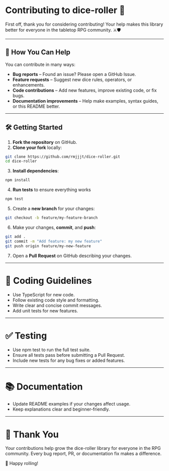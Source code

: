 # Contributing to dice-roller 🎲

First off, thank you for considering contributing! Your help makes this library better for everyone in the tabletop RPG community. ⚔️🛡️

---

## 📌 How You Can Help

You can contribute in many ways:

- **Bug reports** – Found an issue? Please open a GitHub Issue.  
- **Feature requests** – Suggest new dice rules, operators, or enhancements.  
- **Code contributions** – Add new features, improve existing code, or fix bugs.  
- **Documentation improvements** – Help make examples, syntax guides, or this README better.  

---

## 🛠️ Getting Started

1. **Fork the repository** on GitHub.  
2. **Clone your fork** locally:
```bash
git clone https://github.com/rmjjjt/dice-roller.git
cd dice-roller
```
3. **Install dependencies**:
```bash
npm install
```
4. **Run tests** to ensure everything works
```bash
npm test
```
5. Create a **new branch** for your changes:
```bash
git checkout -b feature/my-feature-branch
```
6. Make your changes, **commit**, and **push**:
```bash
git add .
git commit -m "Add feature: my new feature"
git push origin feature/my-new-feature
```
7. Open a **Pull Request** on GitHub describing your changes.

---

# 📝 Coding Guidelines
* Use TypeScript for new code.
* Follow existing code style and formatting. 
* Write clear and concise commit messages. 
* Add unit tests for new features.

---

# ✅ Testing

* Use npm test to run the full test suite.
* Ensure all tests pass before submitting a Pull Request.
* Include new tests for any bug fixes or added features.

---

# 📚 Documentation
* Update README examples if your changes affect usage.
* Keep explanations clear and beginner-friendly.
---

# 💖 Thank You
Your contributions help grow the dice-roller library for everyone in the RPG community.
Every bug report, PR, or documentation fix makes a difference.

🎲 Happy rolling!
